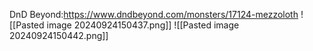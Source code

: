 DnD Beyond:https://www.dndbeyond.com/monsters/17124-mezzoloth
![[Pasted image 20240924150437.png]]
![[Pasted image 20240924150442.png]]